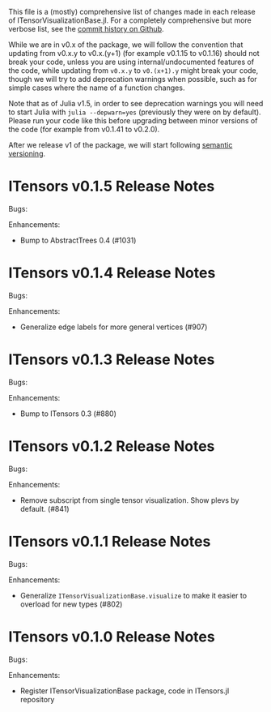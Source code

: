 This file is a (mostly) comprehensive list of changes made in each release of ITensorVisualizationBase.jl. For a completely comprehensive but more verbose list, see the [commit history on Github](https://github.com/ITensor/ITensors.jl/commits/main/ITensorVisualizationBase).

While we are in v0.x of the package, we will follow the convention that updating from v0.x.y to v0.x.(y+1) (for example v0.1.15 to v0.1.16) should not break your code, unless you are using internal/undocumented features of the code, while updating from `v0.x.y` to `v0.(x+1).y` might break your code, though we will try to add deprecation warnings when possible, such as for simple cases where the name of a function changes.

Note that as of Julia v1.5, in order to see deprecation warnings you will need to start Julia with `julia --depwarn=yes` (previously they were on by default). Please run your code like this before upgrading between minor versions of the code (for example from v0.1.41 to v0.2.0).

After we release v1 of the package, we will start following [semantic versioning](https://semver.org).

ITensors v0.1.5 Release Notes
=============================

Bugs:

Enhancements:

- Bump to AbstractTrees 0.4 (#1031)

ITensors v0.1.4 Release Notes
=============================

Bugs:

Enhancements:

- Generalize edge labels for more general vertices (#907)

ITensors v0.1.3 Release Notes
=============================

Bugs:

Enhancements:

- Bump to ITensors 0.3 (#880)

ITensors v0.1.2 Release Notes
=============================

Bugs:

Enhancements:

- Remove subscript from single tensor visualization. Show plevs by default. (#841)

ITensors v0.1.1 Release Notes
=============================

Bugs:

Enhancements:

- Generalize `ITensorVisualizationBase.visualize` to make it easier to overload for new types (#802)

ITensors v0.1.0 Release Notes
=============================

Bugs:

Enhancements:

- Register ITensorVisualizationBase package, code in ITensors.jl repository
